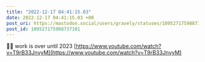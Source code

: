 ```yaml
---
title: "2022-12-17 04:41:15.03"
date: 2022-12-17 04:41:15.03 +00
post_uri: https://mastodon.social/users/gravely/statuses/109527175988737101
post_id: 109527175988737101
---
```

👋🏼 work is over until 2023 [https://www.youtube.com/watch?v=T9rB33JnvyM](https://www.youtube.com/watch?v=T9rB33JnvyM)


